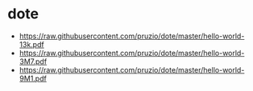 # dote

- https://raw.githubusercontent.com/pruzio/dote/master/hello-world-13k.pdf
- https://raw.githubusercontent.com/pruzio/dote/master/hello-world-3M7.pdf
- https://raw.githubusercontent.com/pruzio/dote/master/hello-world-9M1.pdf